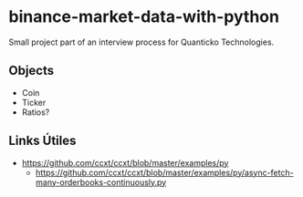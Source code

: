 # binance-market-data-with-python

Small project part of an interview process for Quanticko Technologies.


## Objects
* Coin
* Ticker
* Ratios?

## Links Útiles

* https://github.com/ccxt/ccxt/blob/master/examples/py
    * https://github.com/ccxt/ccxt/blob/master/examples/py/async-fetch-many-orderbooks-continuously.py
  